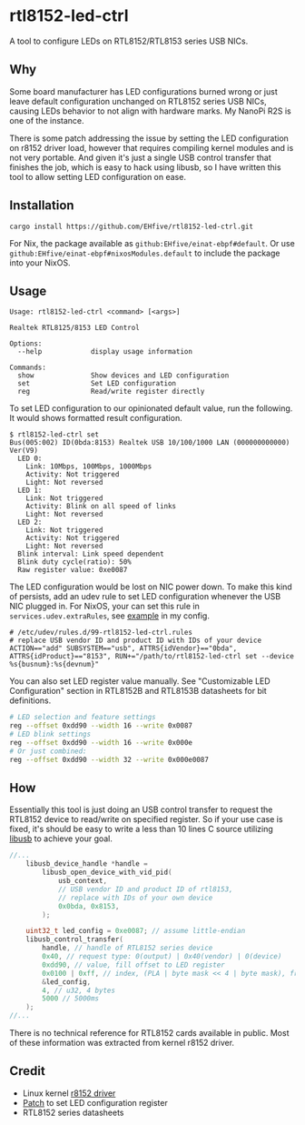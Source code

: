 # rtl8152-led-ctrl

A tool to configure LEDs on RTL8152/RTL8153 series USB NICs.

## Why

Some board manufacturer has LED configurations burned wrong or just leave default configuration unchanged on RTL8152 series USB NICs, causing LEDs behavior to not align with hardware marks. My NanoPi R2S is one of the instance.

There is some patch addressing the issue by setting the LED configuration on r8152 driver load, however that requires compiling kernel modules and is not very portable. And given it's just a single USB control transfer that finishes the job, which is easy to hack using libusb, so I have written this tool to allow setting LED configuration on ease.

## Installation

```
cargo install https://github.com/EHfive/rtl8152-led-ctrl.git
```

For Nix, the package available as `github:EHfive/einat-ebpf#default`. Or use `github:EHfive/einat-ebpf#nixosModules.default` to include the package into your NixOS.

## Usage

```
Usage: rtl8152-led-ctrl <command> [<args>]

Realtek RTL8125/8153 LED Control

Options:
  --help            display usage information

Commands:
  show              Show devices and LED configuration
  set               Set LED configuration
  reg               Read/write register directly
```

To set LED configuration to our opinionated default value, run the following. It would shows formatted result configuration.

```
$ rtl8152-led-ctrl set
Bus(005:002) ID(0bda:8153) Realtek USB 10/100/1000 LAN (000000000000) Ver(V9)
  LED 0:
    Link: 10Mbps, 100Mbps, 1000Mbps
    Activity: Not triggered
    Light: Not reversed
  LED 1:
    Link: Not triggered
    Activity: Blink on all speed of links
    Light: Not reversed
  LED 2:
    Link: Not triggered
    Activity: Not triggered
    Light: Not reversed
  Blink interval: Link speed dependent
  Blink duty cycle(ratio): 50%
  Raw register value: 0xe0087
```

The LED configuration would be lost on NIC power down. To make this kind of persists, add an udev rule to set LED configuration whenever the USB NIC plugged in. For NixOS, your can set this rule in `services.udev.extraRules`, see [example](https://github.com/EHfive/flakes/blob/c19876ecbb448144bedc3de9302eec6b21fd16f8/machines/r2s/hardware.nix#L79-L81) in my config.

```
# /etc/udev/rules.d/99-rtl8152-led-ctrl.rules
# replace USB vendor ID and product ID with IDs of your device
ACTION=="add" SUBSYSTEM=="usb", ATTRS{idVendor}=="0bda", ATTRS{idProduct}=="8153", RUN+="/path/to/rtl8152-led-ctrl set --device %s{busnum}:%s{devnum}"
```

You can also set LED register value manually. See "Customizable LED Configuration" section in RTL8152B and RTL8153B datasheets for bit definitions.

```bash
# LED selection and feature settings
reg --offset 0xdd90 --width 16 --write 0x0087
# LED blink settings
reg --offset 0xdd90 --width 16 --write 0x000e
# Or just combined:
reg --offset 0xdd90 --width 32 --write 0x000e0087
```

## How

Essentially this tool is just doing an USB control transfer to request the RTL8152 device to read/write on specified register. So if your use case is fixed, it's should be easy to write a less than 10 lines C source utilizing [libusb](https://libusb.sourceforge.io/api-1.0/group__libusb__syncio.html#gadb11f7a761bd12fc77a07f4568d56f38) to achieve your goal.

```c
//...
    libusb_device_handle *handle =
        libusb_open_device_with_vid_pid(
            usb_context,
            // USB vendor ID and product ID of rtl8153,
            // replace with IDs of your own device
            0x0bda, 0x8153,
        );

    uint32_t led_config = 0xe0087; // assume little-endian
    libusb_control_transfer(
        handle, // handle of RTL8152 series device
        0x40, // request type: 0(output) | 0x40(vendor) | 0(device)
        0xdd90, // value, fill offset to LED register
        0x0100 | 0xff, // index, (PLA | byte mask << 4 | byte mask), from Linux kernel r8152.c driver
        &led_config,
        4, // u32, 4 bytes
        5000 // 5000ms
    );
//...
```

There is no technical reference for RTL8152 cards available in public. Most of these information was extracted from kernel r8152 driver.

## Credit

- Linux kernel [r8152 driver](https://github.com/torvalds/linux/blob/v6.9/drivers/net/usb/r8152.c)
- [Patch](https://github.com/openwrt/openwrt/blob/9a67364/target/linux/generic/hack-6.6/760-net-usb-r8152-add-LED-configuration-from-OF.patch) to set LED configuration register
- RTL8152 series datasheets
